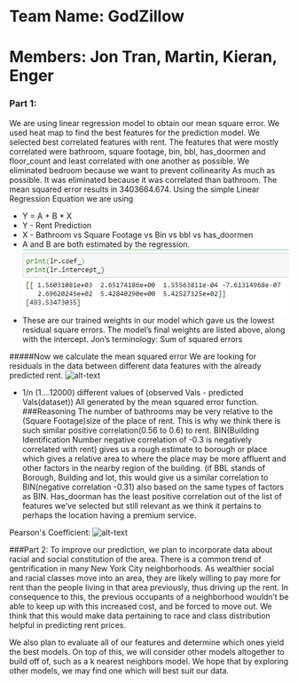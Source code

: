 # Team Name: GodZillow

# Members: Jon Tran, Martin, Kieran, Enger

### Part 1:

 We are using linear regression model to obtain our mean square error. We used heat map to find the best features for the prediction model. We selected best correlated features with rent. The features that were mostly correlated were bathroom, square footage, bin, bbl, has_doormen and floor_count and least correlated with one another as possible. We eliminated bedroom because we want to prevent collinearity As much as possible. It was eliminated because it was correlated than bathroom. The mean squared error results in 3403664.674.
Using the simple Linear Regression Equation we are using
-  Y = A + B * X
-  Y - Rent Prediction
-  X - Bathroom vs Square Footage vs Bin vs bbl vs has_doormen 
-  A and B are both estimated by the regression.
![alt text](img/coeff.png "coefficient results")
 - These are our trained weights in our model which gave us the lowest residual square errors. The model’s final weights are listed above, along with the intercept. Jon’s terminology: Sum of squared errors
 
 #####Now we  calculate the mean squared error 
We are looking for residuals in the data between different data features with the already predicted rent. 
![alt-text](https://cdn-media-1.freecodecamp.org/images/hmZydSW9YegiMVPWq2JBpOpai3CejzQpGkNG "The formula to calculate mean squared error")

 - 1/n  (1….12000) different values of (observed Vals - predicted Vals(dataset)) All generated by the mean squared error function.
###Reasoning
The number of bathrooms may be very relative to the (Square Footage)size of the place of rent. This is why we think there is such similar positive correlation(0.56 to 0.6) to rent. BIN(Building Identification Number negative correlation of -0.3 is negatively correlated with rent) gives us a rough estimate to borough or place which gives a relative area to where the place may be more affluent and other factors in the nearby region of the building. (if BBL stands of Borough, Building and lot, this would give us a similar correlation to BIN(negative correlation -0.31) also based on the same types of factors as BIN. Has_doorman has the least positive correlation out of the list of features we’ve selected but still relevant as we think it pertains to perhaps the location having a premium service.

Pearson's Coefficient:
![alt-text](https://wikimedia.org/api/rest_v1/media/math/render/svg/f76ccfa7c2ed7f5b085115086107bbe25d329cec "Pearson's Coefficient")


 ###Part 2:
To improve our prediction, we plan to incorporate data about racial and social constitution of the area. There is a common trend of gentrification in many New York City neighborhoods. As wealthier social and racial classes move into an area, they are likely willing to pay more for rent than the people living in that area previously, thus driving up the rent. In consequence to this, the previous occupants of a neighborhood wouldn’t be able to keep up with this increased cost, and be forced to move out. We think that this would make data pertaining to race and class distribution helpful in predicting rent prices. 
  
We also plan to evaluate all of our features and determine which ones yield the best models. On top of this, we will consider other models altogether to build off of, such as a k nearest neighbors model. We hope that by exploring other models, we may find one which will best suit our data.
